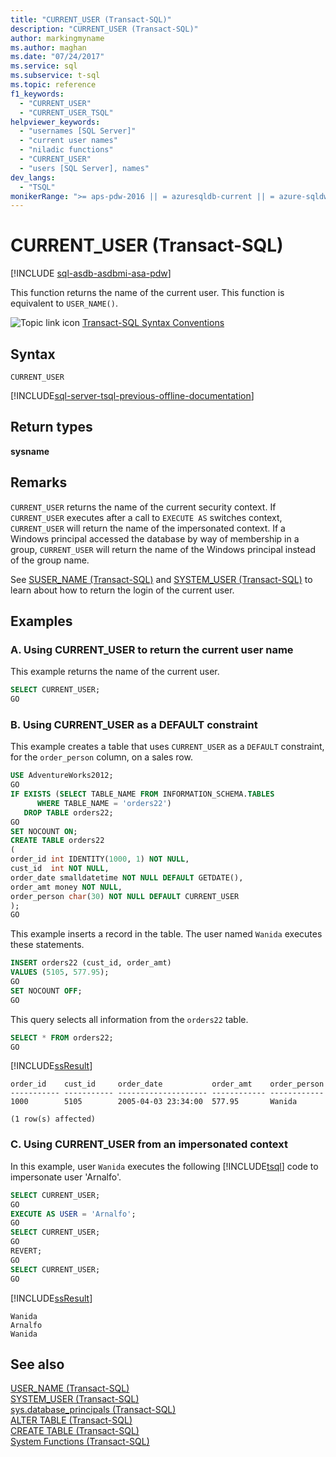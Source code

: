 ```yaml
---
title: "CURRENT_USER (Transact-SQL)"
description: "CURRENT_USER (Transact-SQL)"
author: markingmyname
ms.author: maghan
ms.date: "07/24/2017"
ms.service: sql
ms.subservice: t-sql
ms.topic: reference
f1_keywords:
  - "CURRENT_USER"
  - "CURRENT_USER_TSQL"
helpviewer_keywords:
  - "usernames [SQL Server]"
  - "current user names"
  - "niladic functions"
  - "CURRENT_USER"
  - "users [SQL Server], names"
dev_langs:
  - "TSQL"
monikerRange: ">= aps-pdw-2016 || = azuresqldb-current || = azure-sqldw-latest || >= sql-server-2016 || >= sql-server-linux-2017 || = azuresqldb-mi-current"
---
```

# CURRENT_USER (Transact-SQL)
[!INCLUDE [sql-asdb-asdbmi-asa-pdw](../../includes/applies-to-version/sql-asdb-asdbmi-asa-pdw.md)]

This function returns the name of the current user. This function is equivalent to `USER_NAME()`.
  
![Topic link icon](../../database-engine/configure-windows/media/topic-link.gif "Topic link icon") [Transact-SQL Syntax Conventions](../../t-sql/language-elements/transact-sql-syntax-conventions-transact-sql.md)
  
## Syntax  
  
```syntaxsql
CURRENT_USER  
```  

[!INCLUDE[sql-server-tsql-previous-offline-documentation](../../includes/sql-server-tsql-previous-offline-documentation.md)]

## Return types
**sysname**
  
## Remarks  
`CURRENT_USER` returns the name of the current security context. If `CURRENT_USER` executes after a call to `EXECUTE AS` switches context, `CURRENT_USER` will return the name of the impersonated context. If a Windows principal accessed the database by way of membership in a group, `CURRENT_USER` will return the name of the Windows principal instead of the group name.
  
See [SUSER_NAME &#40;Transact-SQL&#41;](../../t-sql/functions/suser-name-transact-sql.md) and [SYSTEM_USER &#40;Transact-SQL&#41;](../../t-sql/functions/system-user-transact-sql.md) to learn about how to return the login of the current user.
  
## Examples  
  
### A. Using CURRENT_USER to return the current user name  
This example returns the name of the current user.
  
```sql
SELECT CURRENT_USER;  
GO  
```  
  
### B. Using CURRENT_USER as a DEFAULT constraint  
This example creates a table that uses `CURRENT_USER` as a `DEFAULT` constraint, for the `order_person` column, on a sales row.
  
```sql
USE AdventureWorks2012;  
GO  
IF EXISTS (SELECT TABLE_NAME FROM INFORMATION_SCHEMA.TABLES  
      WHERE TABLE_NAME = 'orders22')  
   DROP TABLE orders22;  
GO  
SET NOCOUNT ON;  
CREATE TABLE orders22  
(  
order_id int IDENTITY(1000, 1) NOT NULL,
cust_id  int NOT NULL,
order_date smalldatetime NOT NULL DEFAULT GETDATE(),
order_amt money NOT NULL,
order_person char(30) NOT NULL DEFAULT CURRENT_USER
);  
GO  
```  
  
This example inserts a record in the table. The user named `Wanida` executes these statements.
  
```sql
INSERT orders22 (cust_id, order_amt)  
VALUES (5105, 577.95);  
GO  
SET NOCOUNT OFF;  
GO  
```  
  
This query selects all information from the `orders22` table.
  
```sql
SELECT * FROM orders22;  
GO  
```  
  
[!INCLUDE[ssResult](../../includes/ssresult-md.md)]
  
```
order_id    cust_id     order_date           order_amt    order_person
----------- ----------- -------------------- ------------ ------------
1000        5105        2005-04-03 23:34:00  577.95       Wanida
  
(1 row(s) affected)
```
  
### C. Using CURRENT_USER from an impersonated context  
In this example, user `Wanida` executes the following [!INCLUDE[tsql](../../includes/tsql-md.md)] code to impersonate user 'Arnalfo'.
  
```sql
SELECT CURRENT_USER;  
GO  
EXECUTE AS USER = 'Arnalfo';  
GO  
SELECT CURRENT_USER;  
GO  
REVERT;  
GO  
SELECT CURRENT_USER;  
GO  
```  
  
[!INCLUDE[ssResult](../../includes/ssresult-md.md)]
  
```
Wanida
Arnalfo
Wanida
```
  
## See also
[USER_NAME &#40;Transact-SQL&#41;](../../t-sql/functions/user-name-transact-sql.md)  
[SYSTEM_USER &#40;Transact-SQL&#41;](../../t-sql/functions/system-user-transact-sql.md)  
[sys.database_principals &#40;Transact-SQL&#41;](../../relational-databases/system-catalog-views/sys-database-principals-transact-sql.md)  
[ALTER TABLE &#40;Transact-SQL&#41;](../../t-sql/statements/alter-table-transact-sql.md)  
[CREATE TABLE &#40;Transact-SQL&#41;](../../t-sql/statements/create-table-transact-sql.md)  
[System Functions &#40;Transact-SQL&#41;](../../relational-databases/system-functions/system-functions-category-transact-sql.md)
  
  

